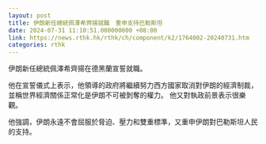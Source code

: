 ```yaml
---
layout: post
title: 伊朗新任總統佩澤希齊揚就職　重申支持巴勒斯坦
date: 2024-07-31 11:10:51.000000000 +08:00
link: https://news.rthk.hk/rthk/ch/component/k2/1764002-20240731.htm
categories: rthk
---
```


伊朗新任總統佩澤希齊揚在德黑蘭宣誓就職。 

他在宣誓儀式上表示，他領導的政府將繼續努力西方國家取消對伊朗的經濟制裁，並稱世界經濟關係正常化是伊朗不可被剝奪的權力。 他又對執政前景表示很樂觀。 

他強調，伊朗永遠不會屈服於脅迫、壓力和雙重標準，又重申伊朗對巴勒斯坦人民的支持。
